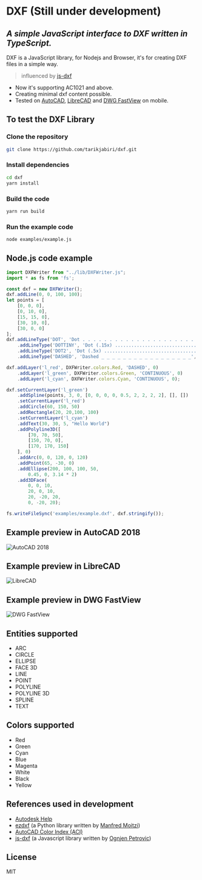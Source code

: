 # DXF (Still under development)
## _A simple JavaScript interface to DXF written in TypeScript._

DXF is a JavaScript library, for Nodejs and Browser, it's for creating DXF files in a simple way.

> influenced by [js-dxf](https://github.com/ognjen-petrovic/js-dxf)

- Now it's supporting AC1021 and above.
- Creating minimal dxf content possible.
- Tested on [AutoCAD](https://www.autodesk.com/products/autocad/overview), [LibreCAD](https://librecad.org/) and [DWG FastView](https://play.google.com/store/apps/details?id=com.gstarmc.android&hl=en&gl=US) on mobile.

## To test the DXF Library
### Clone the repository
```bash
git clone https://github.com/tarikjabiri/dxf.git
```
### Install dependencies
```bash
cd dxf
yarn install
```
### Build the code
```bash
yarn run build
```

### Run the example code
```bash
node examples/example.js 
```
## Node.js code example
```javascript
import DXFWriter from "../lib/DXFWriter.js";
import * as fs from 'fs';

const dxf = new DXFWriter();
dxf.addLine(0, 0, 100, 100);
let points = [
    [0, 0, 0],
    [0, 10, 0],
    [15, 15, 0],
    [30, 10, 0],
    [30, 0, 0]
];
dxf.addLineType('DOT', 'Dot . . . . . . . . . . . . . . . . . . . . . .', [0,-6.35])
    .addLineType('DOTTINY', 'Dot (.15x) .....................................', [0,-0.9525])
    .addLineType('DOT2', 'Dot (.5x) .....................................', [0,-3.175])
    .addLineType('DASHED', 'Dashed _ _ _ _ _ _ _ _ _ _ _ _ _ _ _ _ _', [12.7,-6.35]);

dxf.addLayer('l_red', DXFWriter.colors.Red, 'DASHED', 0)
    .addLayer('l_green', DXFWriter.colors.Green, 'CONTINUOUS', 0)
    .addLayer('l_cyan', DXFWriter.colors.Cyan, 'CONTINUOUS', 0);

dxf.setCurrentLayer('l_green')
    .addSpline(points, 3, 0, [0, 0, 0, 0, 0.5, 2, 2, 2, 2], [], [])
    .setCurrentLayer('l_red')
    .addCircle(60, 150, 50)
    .addRectangle(20, 20,100, 100)
    .setCurrentLayer('l_cyan')
    .addText(30, 30, 5, "Hello World")
    .addPolyline3D([
        [70, 70, 50],
        [150, 70, 0],
        [170, 170, 150]
    ], 0)
    .addArc(0, 0, 120, 0, 120)
    .addPoint(65, -30, 0)
    .addEllipse(200, 100, 100, 50,
        0.45, 0, 3.14 * 2)
    .add3DFace(
        0, 0, 10,
        20, 0, 10,
        20, -20, 20,
        0, -20, 20);

fs.writeFileSync('examples/example.dxf', dxf.stringify());
```
## Example preview in AutoCAD 2018
![AutoCAD 2018](https://user-images.githubusercontent.com/6343314/109976246-d9f0bb00-7cfb-11eb-91d0-14e5831b6f6e.PNG)
## Example preview in LibreCAD
![LibreCAD](https://user-images.githubusercontent.com/6343314/109980631-643b1e00-7d00-11eb-8c1e-27d070558abc.PNG)
## Example preview in DWG FastView
![DWG FastView](https://user-images.githubusercontent.com/6343314/109982635-5f776980-7d02-11eb-9eba-77a63aabd96c.jpg)
## Entities supported

- ARC
- CIRCLE
- ELLIPSE
- FACE 3D
- LINE
- POINT
- POLYLINE
- POLYLINE 3D
- SPLINE
- TEXT
## Colors supported

- Red
- Green
- Cyan
- Blue
- Magenta
- White
- Black
- Yellow


## References used in development
- [Autodesk Help](http://help.autodesk.com/view/OARX/2018/ENU/?guid=GUID-235B22E0-A567-4CF6-92D3-38A2306D73F3)
- [ezdxf](https://ezdxf.readthedocs.io/en/stable/) (a Python library written by [Manfred Moitzi](https://github.com/mozman))
- [AutoCAD Color Index (ACI)](https://gohtx.com/acadcolors.php)
- [js-dxf](https://github.com/ognjen-petrovic/js-dxf) (a Javascript library written by [Ognjen Petrovic](https://github.com/ognjen-petrovic))
## License

MIT
